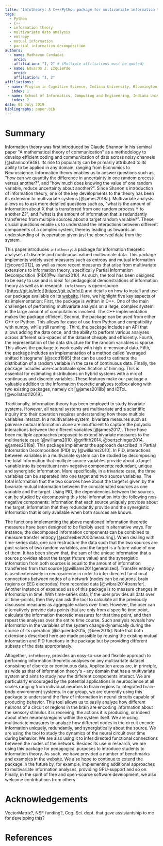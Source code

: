 ```yaml
---
title: 'Infotheory: A C++/Python package for multivariate information theoretic analysis'
tags:
  - Python
  - C++
  - information theory
  - multivariate data analysis
  - entropy
  - mutual information
  - partial information decomposition
authors:
  - name: Madhavun Candadai
    orcid:
    affiliation: "1, 2" # (Multiple affiliations must be quoted)
  - name: Eduardo J. Izquierdo
    orcid:
    affiliation: "1, 2"
affiliations:
 - name: Program in Cognitive Science, Indiana University, Bloomington, IN, U.S.A.
   index: 1
 - name: School of Informatics, Computing and Engineering, Indiana University, Bloomington, IN, U.S.A.
   index: 2
date: 03 July 2019
bibliography: paper.bib
---
```


# Summary

Information theory was first introduced by Claude Shannon in his seminal paper "A mathematical theory of communication" as a methodology to develop efficient coding and communication of data across noisy channels [@shannon1948]. Its rise to popularity can be primarily attributed to its ability to be applied in any domain, ranging from Economics to Neuroscience. Information theory enables us to answer questions such as, "how can we quantify the difference in uncertainty in one random process versus another?", and "how much does knowing the value of one random variable, reduce uncertainty about another?". Since Shanon's introduction of information theory, one of the key developments to the theory has been its extension to multivariate systems [@james2018a]. Multivariate analysis allows us to ask more detailed questions such as, "what is the amount of information about X that is transferred from one random process Y to another Z?", and "what is the amount of information that is redundantly transferred from multiple sources about a target random variable?". These crucial questions enable us to understand the interactions between different components of a complex system, thereby leading us towards an understanding of its operation given just the observed data from the system.

This paper introduces ``infotheory``: a package for information theoretic analyses of discrete and continuous valued multivariate data. This package implements widely used measures such as entropy and mutual information [@cover2012], as well as more recent measures that arise from multivariate extensions to information theory, specifically Partial Information Decomposition (PID)[@williams2010].
As such, the tool has been designed to be easy to use and is ideal for pedagogical demonstrations of information theory as well as in research.
``infotheory`` is open-source ([https://git.io/infot](https://git.io/infot)) and details on how to install and use our package available on its [website](http://mcandadai.com/infotheory/).
Here, we highlight five key aspects of its implementation:
First, the package is written in C++. One of the main challenges of performing multivariate analysis on a large, complex system is the large amount of computations involved. The C++ implementation makes the package efficient.
Second, the package can be used from either C++ or Python. This allows for ease of use from Python and compatibility with numpy, while still running .
Third, the package includes an API that allows adding the data once, and the ability to perform various analyses across different sub-spaces of the dataset cheaply and efficiently.
Fourth, the representation of the data structure for the random variables is sparse. This allows the package to work easily with high-dimensional data.
Fifth, the package includes an implementation of a method called 'averaged shifted histograms' [@scott1985] that can be used to estimate the distribution of a random variable in the case of continuous data.
Finally, the package includes user-controllable specification of binning. This is essential for estimating distributions on hybrid systems with a mix of continuous and discrete variables.
These features make our package a valuable addition to the information theoretic analyses toolbox along with two existing packages, namely dit [@james2018b] and IDTxL [@wollstadt12019].

Traditionally, information theory has been employed to study bivariate systems. However, all natural systems are multivariate and a scientific inquiry into their operation requires understanding how these multiple variables interact. In a multivariate system, bivariate measures such as pairwise mutual information alone are insufficient to capture the polyadic interactions between the different variables [@james2017]. There have been multiple approaches proposed to extend bivariate measures to the multivariate case [@williams2010, @griffith2014, @bertschinger2014, @james2018a]. This package implements the approach described in Partial Information Decomposition (PID) by [@williams2010]. In PID, interactions between variables in a multivariate system can be studied by decomposing the total information that multiple source variables provide about a target variable into its constituent non-negative components: redundant, unique and synergistic information. More specifically, in a trivariate case, the three variables can be separated into one target and two source variables. The total information that the two sources have about the target is given by the bivariate mutual information between the concatenated sources as one variable and the target. Using PID, the dependencies between the sources can be studied by decomposing this total information into the following non-negative components: information that each source uniquely provides about the target, information that they redundantly provide and the synergistic information that is only available when both sources are known.

The functions implementing the above mentioned information theoretic measures have been designed to be flexibly used in alternative ways. For instance, the decomposed information components can be combined to measure transfer entropy [@schreiber2000measuring]. When dealing with time-series data, one can restructure the data such that the two sources are past values of two random variables, and the target is a future value of one of them. It has been shown that, the sum of the unique information that a source provides about the target (future value) and the synergistic information from both sources is equal to the amount of information transferred from that source [@williams2011generalized]. Transfer entropy is used extensively in neuroscience in order to infer directed functional connections between nodes of a network (nodes can be neurons, brain regions or EEG electrodes) from recorded data [@wibral2014transfer]. Another instance of expanded use of this package is to measure changes in information in time. With time-series data, if the user provides all data over all time-points, then they can ask the tool to calculate all the previously discussed measures as aggregate values over time. However, the user can alternatively provide data points that are only from a specific time point, calculate the information theoretic measures for that time point, and then repeat the analyses over the entire time course. Such analysis reveals how information in the variables of the system change dynamically during the course of its operation [@izquierdo2015, @beer2015]. Note that both extensions described here are made possible by reusing the existing mutual information and PID functions in the package but by providing different subsets of the data appropriately.

Altogether, ``infotheory``, provides an easy-to-use and flexible approach to performing information theoretic analyses on any multivariate dataset consisting of discrete or continuous data. Application areas are, in principle, as wide as that of information theory's - any domain that has a multivariate system and aims to study how the different components interact. We are particularly encouraged by the potential applications in neuroscience at all scales ranging from individual neurons to brain regions to integrated brain-body-environment systems. In our group, we are currently using this package to understand the flow of information in neural circuits capable of producing behavior. This tool allows us to easily analyze how different neurons of a circuit or regions in the brain are encoding information about the sensory stimulus it is receiving, the actions it is producing, or indeed about other neurons/regions within the system itself. We are using multivariate measures to analyze how different nodes in the circuit encode information uniquely, redundantly, and synergistically about the source. We are using the tool to study the dynamics of the neural circuit over time during behavior. We are also using it to infer directed functional connections between the nodes of the network. Besides its use in research, we are using this package for pedagogical purposes to introduce students to information theory. As such, we have provided a number of benchmarks and examples in the [website](http://mcandadai.com/infotheory/). We also hope to continue to extend the package in the future by, for example, implementing additional approaches to multivariate information analyses, providing GPU-support and so on. Finally, in the spirit of free and open-source software development, we also welcome contributions from others.

# Acknowledgements

VectorMatrix?, NSF funding?, Cog. Sci. dept. that gave assistantship to me for developing this?

# References
